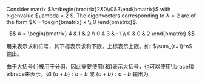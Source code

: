 Consider matrix $A=\begin{bmatrix}2&0\\0&3\end{bmatrix}$ with eigenvalue $\lambda = 2 $. The eigenvectors corresponding to $\lambda = 2$ are of the form $X = \begin{bmatrix} x \\ 0 \end{bmatrix}$.

$$ 
A = \begin{bmatrix} 
4 & 1 & 2 \\ 
0 & 3 & -1 \\ 
0 & 0 & 2 
\end{bmatrix} 
$$

用来表示求和符号，其下标表示求和下限，上标表示上限。如: $\sum_{r=1}^n$ 输出。

由于大括号{ }被用于分组，因此需要使用\{和\}表示大括号，也可以使用\lbrace和\rbrace来表示。如 $\{a+b\}:a-b$ 或 $\lbrace a+b\rbrace:a-b$ 输出为
